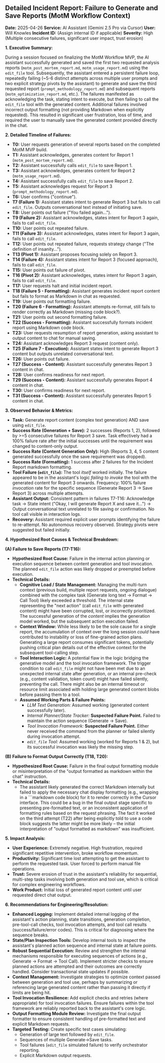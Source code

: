 ## Detailed Incident Report: Failure to Generate and Save Reports (MotM Workflow Context)

**Date:** 2025-04-26
**Service:** AI Assistant (Gemini 2.5 Pro via Cursor)
**User:** Will Knowles
**Incident ID:** (Assign internal ID if applicable)
**Severity:** High (Multiple consecutive failures, significant user impact, trust erosion)

**1. Executive Summary:**

During a session focused on finalizing the MotM Workflow MVP, the AI assistant successfully generated and saved the first two requested analysis reports (`motm_post_mortem_report.md`, `motm_usage_report.md`) using the `edit_file` tool. Subsequently, the assistant entered a persistent failure loop, repeatedly failing (~5-6 distinct attempts across multiple user prompts and two explicit strategy pivots by the assistant) to generate and save the third requested report (`prompt_methodology_report.md`) and subsequent reports (`motm_optimization_report.md`, etc.). The failures manifested as acknowledging the task, stating intent to execute, but then failing to call the `edit_file` tool with the generated content. Additional failures involved incorrect output formatting (not providing Markdown when explicitly requested). This resulted in significant user frustration, loss of time, and required the user to manually save the generated content provided directly in the chat.

**2. Detailed Timeline of Failures:**

*   **T0:** User requests generation of several reports based on the completed MotM MVP build.
*   **T1:** Assistant acknowledges, generates content for Report 1 (`motm_post_mortem_report.md`).
*   **T2:** Assistant successfully calls `edit_file` to save Report 1.
*   **T3:** Assistant acknowledges, generates content for Report 2 (`motm_usage_report.md`).
*   **T4:** Assistant successfully calls `edit_file` to save Report 2.
*   **T5:** Assistant acknowledges request for Report 3 (`prompt_methodology_report.md`).
*   **T6:** User confirms ("continue").
*   **T7 (Failure 1):** Assistant states intent to generate Report 3 but fails to call `edit_file`. Outputs conversational text instead of initiating save.
*   **T8:** User points out failure ("You failed again...").
*   **T9 (Failure 2):** Assistant acknowledges, states intent for Report 3 again, fails to call `edit_file`.
*   **T10:** User points out repeated failure.
*   **T11 (Failure 3):** Assistant acknowledges, states intent for Report 3 again, fails to call `edit_file`.
*   **T12:** User points out repeated failure, requests strategy change ("The definition of insanity...").
*   **T13 (Pivot 1):** Assistant proposes focusing solely on Report 3.
*   **T14 (Failure 4):** Assistant states intent for Report 3 (focused approach), fails to call `edit_file`.
*   **T15:** User points out failure of pivot.
*   **T16 (Pivot 2):** Assistant acknowledges, states intent for Report 3 again, fails to call `edit_file`.
*   **T17:** User requests halt and initial incident report.
*   **T18 (Failure 5 - Formatting):** Assistant generates incident report content but fails to format as Markdown in chat as requested.
*   **T19:** User points out formatting failure.
*   **T20 (Failure 6 - Formatting):** Assistant attempts re-format, still fails to render correctly as Markdown (missing code block?).
*   **T21:** User points out second formatting failure.
*   **T22 (Success - Formatting):** Assistant successfully formats incident report using Markdown code block.
*   **T23:** User requests resumption of report generation, asking assistant to output content to chat for manual saving.
*   **T24:** Assistant acknowledges Report 3 request (content only).
*   **T25 (Failure 7 - Execution):** Assistant states intent to generate Report 3 content but outputs unrelated conversational text.
*   **T26:** User points out failure.
*   **T27 (Success - Content):** Assistant successfully generates Report 3 content in chat.
*   **T28:** User confirms readiness for next report.
*   **T29 (Success - Content):** Assistant successfully generates Report 4 content in chat.
*   **T30:** User confirms readiness for next report.
*   **T31 (Success - Content):** Assistant successfully generates Report 5 content in chat.

**3. Observed Behavior & Metrics:**

*   **Task:** Generate report content (complex text generation) AND save using `edit_file`.
*   **Success Rate (Generation + Save):** 2 successes (Reports 1, 2), followed by >=5 consecutive failures for Report 3 save. Task effectively had a 100% failure rate after the initial successes until the requirement was changed to content-only output.
*   **Success Rate (Content Generation Only):** High (Reports 3, 4, 5 content generated successfully once the save requirement was dropped).
*   **Success Rate (Formatting):** 1 success after 2 failures for the Incident Report markdown formatting.
*   **Tool Failure (`edit_file`):** The tool *itself* worked initially. The failure appeared to be in the assistant's logic *failing to invoke* the tool with the generated content for Report 3 onwards. Frequency: 100% failure *invocation* rate for the specific sequence (Generate Report 3 -> Save Report 3) across multiple attempts.
*   **Assistant Output:** Consistent pattern in failures T7-T16: Acknowledge task -> State intent ("Okay, I will generate Report X and save it...") -> Output conversational text unrelated to file saving or confirmation. No tool call visible in interaction logs.
*   **Recovery:** Assistant required explicit user prompts identifying the failure to re-attempt. No autonomous recovery observed. Strategy pivots were suggested but failed initially.

**4. Hypothesized Root Causes & Technical Breakdown:**

**(A) Failure to Save Reports (T7-T16):**

*   **Hypothesized Root Cause:** Failure in the internal action planning or execution sequence between content generation and tool invocation. The planned `edit_file` action was likely dropped or preempted before execution.
*   **Technical Details:**
    *   **Cognitive Load / State Management:** Managing the multi-turn context (previous build, multiple report requests, ongoing dialogue) combined with the complex task (Generate long text -> Format -> Call Tool) likely exceeded a threshold. The internal state representing the "next action" (call `edit_file` with generated content) might have been corrupted, lost, or incorrectly prioritized. The successful generation of the *content* implies the generation model worked, but the subsequent action execution failed.
    *   **Context Window:** While less likely to be the sole cause for a single report, the accumulation of context over the long session *could* have contributed to instability or loss of fine-grained action plans. Generating a large report consumes significant tokens, potentially pushing critical plan details out of the effective context for the subsequent tool-calling step.
    *   **Tool Interaction Logic:** A potential flaw in the logic bridging the generative model and the tool invocation framework. The trigger condition to call `edit_file` might not have been met due to an unexpected internal state after generation, or an internal pre-check (e.g., content validation, token count) might have failed silently, preventing the call. There might also be an internal timeout or resource limit associated with holding large generated content blobs before passing them to a tool.
    *   **Assumed Working Parts & Failure Points:**
        *   *LLM Text Generation:* Assumed working (generated content successfully later).
        *   *Internal Planner/State Tracker:* **Suspected Failure Point.** Failed to maintain the action sequence (Generate -> Save).
        *   *Tool Invocation Framework:* **Suspected Failure Point.** Either never received the command from the planner or failed silently during invocation attempt.
        *   *`edit_file` Tool:* Assumed working (worked for Reports 1 & 2), but its successful invocation was likely the missing step.

**(B) Failure to Format Output Correctly (T18, T20):**

*   **Hypothesized Root Cause:** Failure in the final output formatting module or misinterpretation of the "output formatted as markdown within the chat" instruction.
*   **Technical Details:**
    *   The assistant likely generated the correct Markdown internally but failed to apply the necessary chat display formatting (e.g., wrapping in a ```markdown code block) for it to render correctly in the Cursor interface. This could be a bug in the final output stage specific to presenting pre-formatted text, or an inconsistent application of formatting rules based on the request phrasing. The fact it worked on the third attempt (T22) after being explicitly told to use a code block suggests the latter might be more likely – the initial interpretation of "output formatted as markdown" was insufficient.

**5. Impact Analysis:**

*   **User Experience:** Extremely negative. High frustration, required significant repetitive intervention, broke workflow momentum.
*   **Productivity:** Significant time lost attempting to get the assistant to perform the requested task. User forced to perform manual file operations.
*   **Trust:** Severe erosion of trust in the assistant's reliability for sequential, multi-step tasks involving both generation and tool use, which is critical for complex engineering workflows.
*   **Work Product:** Initial loss of generated report content until user requested direct chat output.

**6. Recommendations for Engineering/Resolution:**

*   **Enhanced Logging:** Implement detailed internal logging of the assistant's action planning, state transitions, generation completion, pre-tool-call checks, tool invocation attempts, and tool call results (success/failure/error codes). This is critical for diagnosing where the sequence breaks.
*   **State/Plan Inspection Tools:** Develop internal tools to inspect the assistant's planned action sequence and internal state at failure points.
*   **Robust Sequential Execution:** Review and strengthen the internal mechanisms responsible for executing sequences of actions (e.g., Generate -> Format -> Tool Call). Implement stricter checks to ensure planned actions are attempted and their outcomes are correctly handled. Consider transactional state updates if possible.
*   **Context Management:** Investigate strategies to optimize context passed between generation and tool use, perhaps by summarizing or referencing large generated content rather than passing it directly if limits are being hit.
*   **Tool Invocation Resilience:** Add explicit checks and retries (where appropriate) for tool invocation failures. Ensure failures within the tool framework are reliably reported back to the assistant's core logic.
*   **Output Formatting Module Review:** Investigate the final output formatter to ensure consistent handling of pre-formatted text and explicit Markdown requests.
*   **Targeted Testing:** Create specific test cases simulating:
    *   Generation of large text followed by `edit_file`.
    *   Sequences of multiple Generate->Save tasks.
    *   Tool failures (`edit_file` simulated failure) to verify orchestrator reporting.
    *   Explicit Markdown output requests.
